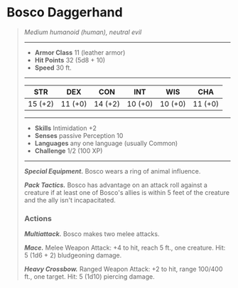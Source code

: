 # Bosco Daggerhand
>*Medium humanoid (human), neutral evil*
>___
>- **Armor Class** 11 (leather armor)
>- **Hit Points** 32 (5d8 + 10)
>- **Speed** 30 ft.
>___
>|STR|DEX|CON|INT|WIS|CHA|
>|:---:|:---:|:---:|:---:|:---:|:---:|
>|15 (+2)|11 (+0)|14 (+2)|10 (+0)|10 (+0)|11 (+0)|
>___
>- **Skills** Intimidation +2
>- **Senses** passive Perception 10
>- **Languages** any one language (usually Common)
>- **Challenge** 1/2 (100 XP)
>___
>***Special Equipment.*** Bosco wears a ring of animal influence.  
>
>***Pack Tactics.*** Bosco has advantage on an attack roll against a creature if at least one of Bosco's allies is within 5 feet of the creature and the ally isn't incapacitated.  
>
>### Actions
>***Multiattack.*** Bosco makes two melee attacks.  
>
>***Mace.*** Melee Weapon Attack: +4 to hit, reach 5 ft., one creature. Hit: 5 (1d6 + 2) bludgeoning damage.  
>
>***Heavy Crossbow.*** Ranged Weapon Attack: +2 to hit, range 100/400 ft., one target. Hit: 5 (1d10) piercing damage.